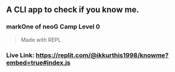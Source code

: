 ## A CLI app to check if you know me.

### markOne of neoG Camp Level 0
>Made with REPL
### Live Link: https://replit.com/@ikkurthis1998/knowme?embed=true#index.js
